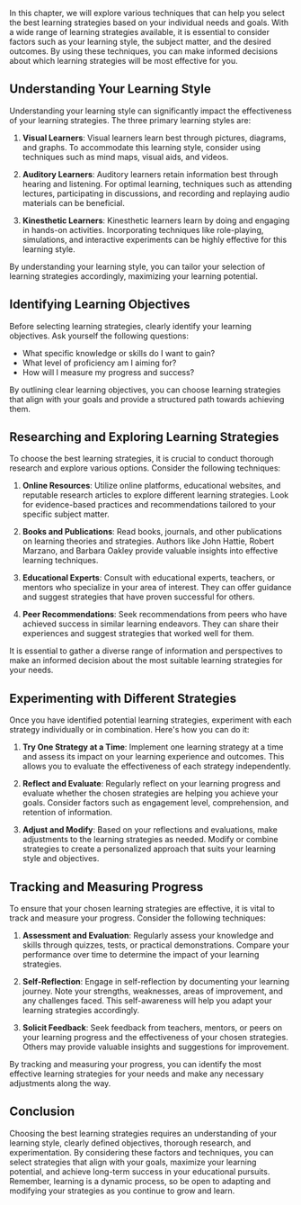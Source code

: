 
In this chapter, we will explore various techniques that can help you select the best learning strategies based on your individual needs and goals. With a wide range of learning strategies available, it is essential to consider factors such as your learning style, the subject matter, and the desired outcomes. By using these techniques, you can make informed decisions about which learning strategies will be most effective for you.

Understanding Your Learning Style
---------------------------------

Understanding your learning style can significantly impact the effectiveness of your learning strategies. The three primary learning styles are:

1. **Visual Learners**: Visual learners learn best through pictures, diagrams, and graphs. To accommodate this learning style, consider using techniques such as mind maps, visual aids, and videos.

2. **Auditory Learners**: Auditory learners retain information best through hearing and listening. For optimal learning, techniques such as attending lectures, participating in discussions, and recording and replaying audio materials can be beneficial.

3. **Kinesthetic Learners**: Kinesthetic learners learn by doing and engaging in hands-on activities. Incorporating techniques like role-playing, simulations, and interactive experiments can be highly effective for this learning style.

By understanding your learning style, you can tailor your selection of learning strategies accordingly, maximizing your learning potential.

Identifying Learning Objectives
-------------------------------

Before selecting learning strategies, clearly identify your learning objectives. Ask yourself the following questions:

* What specific knowledge or skills do I want to gain?
* What level of proficiency am I aiming for?
* How will I measure my progress and success?

By outlining clear learning objectives, you can choose learning strategies that align with your goals and provide a structured path towards achieving them.

Researching and Exploring Learning Strategies
---------------------------------------------

To choose the best learning strategies, it is crucial to conduct thorough research and explore various options. Consider the following techniques:

1. **Online Resources**: Utilize online platforms, educational websites, and reputable research articles to explore different learning strategies. Look for evidence-based practices and recommendations tailored to your specific subject matter.

2. **Books and Publications**: Read books, journals, and other publications on learning theories and strategies. Authors like John Hattie, Robert Marzano, and Barbara Oakley provide valuable insights into effective learning techniques.

3. **Educational Experts**: Consult with educational experts, teachers, or mentors who specialize in your area of interest. They can offer guidance and suggest strategies that have proven successful for others.

4. **Peer Recommendations**: Seek recommendations from peers who have achieved success in similar learning endeavors. They can share their experiences and suggest strategies that worked well for them.

It is essential to gather a diverse range of information and perspectives to make an informed decision about the most suitable learning strategies for your needs.

Experimenting with Different Strategies
---------------------------------------

Once you have identified potential learning strategies, experiment with each strategy individually or in combination. Here's how you can do it:

1. **Try One Strategy at a Time**: Implement one learning strategy at a time and assess its impact on your learning experience and outcomes. This allows you to evaluate the effectiveness of each strategy independently.

2. **Reflect and Evaluate**: Regularly reflect on your learning progress and evaluate whether the chosen strategies are helping you achieve your goals. Consider factors such as engagement level, comprehension, and retention of information.

3. **Adjust and Modify**: Based on your reflections and evaluations, make adjustments to the learning strategies as needed. Modify or combine strategies to create a personalized approach that suits your learning style and objectives.

Tracking and Measuring Progress
-------------------------------

To ensure that your chosen learning strategies are effective, it is vital to track and measure your progress. Consider the following techniques:

1. **Assessment and Evaluation**: Regularly assess your knowledge and skills through quizzes, tests, or practical demonstrations. Compare your performance over time to determine the impact of your learning strategies.

2. **Self-Reflection**: Engage in self-reflection by documenting your learning journey. Note your strengths, weaknesses, areas of improvement, and any challenges faced. This self-awareness will help you adapt your learning strategies accordingly.

3. **Solicit Feedback**: Seek feedback from teachers, mentors, or peers on your learning progress and the effectiveness of your chosen strategies. Others may provide valuable insights and suggestions for improvement.

By tracking and measuring your progress, you can identify the most effective learning strategies for your needs and make any necessary adjustments along the way.

Conclusion
----------

Choosing the best learning strategies requires an understanding of your learning style, clearly defined objectives, thorough research, and experimentation. By considering these factors and techniques, you can select strategies that align with your goals, maximize your learning potential, and achieve long-term success in your educational pursuits. Remember, learning is a dynamic process, so be open to adapting and modifying your strategies as you continue to grow and learn.
